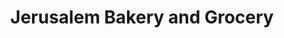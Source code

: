 ---
title: "Jerusalem Bakery and Grocery"
url: /raleigh/jerusalem-bakery-and-grocery/
shop: Lebensmittel
---